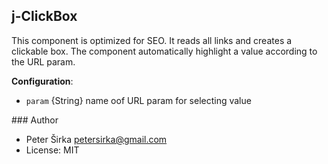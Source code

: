 ## j-ClickBox

This component is optimized for SEO. It reads all links and creates a clickable box. The component automatically highlight a value according to the URL param.

__Configuration__:
- `param` {String} name oof URL param for selecting value

### Author

- Peter Širka <petersirka@gmail.com>
- License: MIT